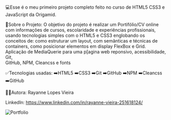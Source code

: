 💻Esse é o meu primeiro projeto completo feito  no curso de HTML5 CSS3 e JavaScript da Origamid.

🔎Sobre o Projeto:
O objetivo do projeto é realizar um Portifólio/CV online com informações de cursos, escolaridade 
e experiências profissionais, usando tecnologias simples com o HTML5 e CSS3 englobando os conceitos de: 
como estruturar um layout, com  semânticas e técnicas de containers, como posicionar elementos em 
display FlexBox e Grid. Aplicação de MediaQuerie para uma p[agina web reponsivo, acessibilidade, Git,  
GitHub, NPM, Cleancss e fonts

✅Tecnologias usadas:
➡️HTML5
➡️CSS3
➡️Git
➡️GitHub
➡️NPM
➡️Cleancss
➡️GitHub

💁‍♀️Autora:
Rayanne Lopes Vieira

LinkedIn: https://www.linkedin.com/in/rayanne-vieira-251618124/

![Portfolio](https://github.com/Rayy-Main/Rayy-Main.github.io/assets/126875224/4ed7086e-1e87-4d1e-9437-9d99a32eb28a)
